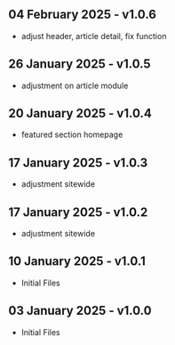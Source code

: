 ## 04 February 2025 - v1.0.6 ##
* adjust header, article detail, fix function

## 26 January 2025 - v1.0.5 ##
* adjustment on article module

## 20 January 2025 - v1.0.4 ##
* featured section homepage

## 17 January 2025 - v1.0.3 ##
* adjustment sitewide

## 17 January 2025 - v1.0.2 ##
* adjustment sitewide

## 10 January 2025 - v1.0.1 ##

* Initial Files

## 03 January 2025 - v1.0.0 ##

* Initial Files
